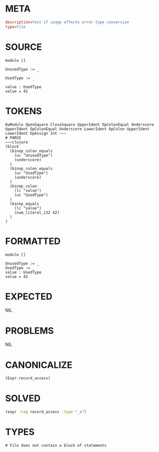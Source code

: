 # META
~~~ini
description=Test if usage affects error type conversion
type=file
~~~
# SOURCE
~~~roc
module []

UnusedType := _

UsedType := _

value : UsedType
value = 42
~~~
# TOKENS
~~~text
KwModule OpenSquare CloseSquare UpperIdent OpColonEqual Underscore UpperIdent OpColonEqual Underscore LowerIdent OpColon UpperIdent LowerIdent OpAssign Int ~~~
# PARSE
~~~clojure
(block
  (binop_colon_equals
    (uc "UnusedType")
    (underscore)
  )
  (binop_colon_equals
    (uc "UsedType")
    (underscore)
  )
  (binop_colon
    (lc "value")
    (uc "UsedType")
  )
  (binop_equals
    (lc "value")
    (num_literal_i32 42)
  )
)
~~~
# FORMATTED
~~~roc
module []

UnusedType := _
UsedType := _
value : UsedType
value = 42
~~~
# EXPECTED
NIL
# PROBLEMS
NIL
# CANONICALIZE
~~~clojure
(Expr.record_access)
~~~
# SOLVED
~~~clojure
(expr :tag record_access :type "_a")
~~~
# TYPES
~~~roc
# File does not contain a block of statements
~~~
